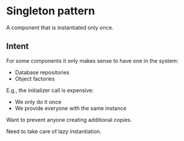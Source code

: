 # **Singleton pattern**

A component that is instantiated only once.

## **Intent**

For some components it only makes sense to have one in the system:

* Database repositories
* Object factories

E.g., the initializer call is expensive:

* We only do it once
* We provide everyone with the same instance

Want to prevent anyone creating additional copies.

Need to take care of lazy instantiation.
